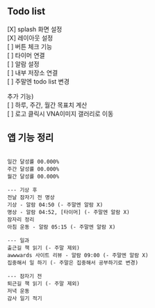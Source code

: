 ## Todo list

[X] splash 화면 설정  
[X] 레이아웃 설정  
[ ] 버튼 체크 기능  
[ ] 타이머 연결  
[ ] 알람 설정  
[ ] 내부 저장소 연결  
[ ] 주말엔 todo list 변경

추가 기능)  
[ ] 하루, 주간, 월간 목표치 계산  
[ ] 로고 클릭시 VNA이미지 갤러리로 이동

## 앱 기능 정리

```

일간 달성률 00.000%
주간 달성률 00.000%
월간 달성률 00.000%

--- 기상 후
전날 잠자기 전 명상
기상 - 알람 04:50 (- 주말엔 알람 X)
명상 - 알람 04:52, [타이머] (- 주말엔 알람 X)
잠자리 정리
아침 운동 - 알람 05:15 (- 주말엔 알람 X)

--- 일과
출근길 책 읽기 (- 주말 제외)
awwwards 사이트 리뷰 - 알람 09:00 (- 주말엔 알람 X)
집중해서 일 하기 (- 주말은 집중해서 공부하기로 변경)

--- 잠자기 전
퇴근길 책 읽기 (- 주말 제외)
저녁 운동
감사 일기 적기

```
